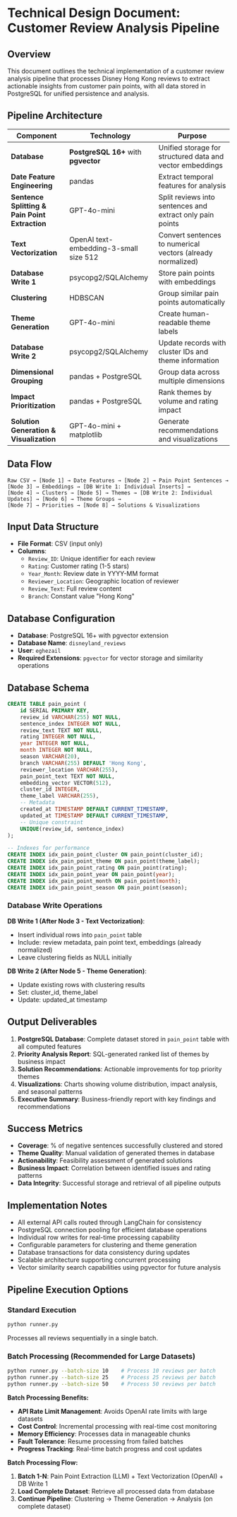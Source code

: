 # Technical Design Document: Customer Review Analysis Pipeline

## Overview
This document outlines the technical implementation of a customer review analysis pipeline that processes Disney Hong Kong reviews to extract actionable insights from customer pain points, with all data stored in PostgreSQL for unified persistence and analysis.

## Pipeline Architecture

| Component | Technology | Purpose |
|-----------|------------|---------|
| **Database** | **PostgreSQL 16+** with **pgvector** | Unified storage for structured data and vector embeddings |
| **Date Feature Engineering** | pandas | Extract temporal features for analysis |
| **Sentence Splitting & Pain Point Extraction** | GPT-4o-mini | Split reviews into sentences and extract only pain points |
| **Text Vectorization** | OpenAI text-embedding-3-small size 512 | Convert sentences to numerical vectors (already normalized) |
| **Database Write 1** | psycopg2/SQLAlchemy | Store pain points with embeddings |
| **Clustering** | HDBSCAN | Group similar pain points automatically |
| **Theme Generation** | GPT-4o-mini | Create human-readable theme labels |
| **Database Write 2** | psycopg2/SQLAlchemy | Update records with cluster IDs and theme information |
| **Dimensional Grouping** | pandas + PostgreSQL | Group data across multiple dimensions |
| **Impact Prioritization** | pandas + PostgreSQL | Rank themes by volume and rating impact |
| **Solution Generation & Visualization** | GPT-4o-mini + matplotlib | Generate recommendations and visualizations |

## Data Flow

```
Raw CSV → [Node 1] → Date Features → [Node 2] → Pain Point Sentences → 
[Node 3] → Embeddings → [DB Write 1: Individual Inserts] →
[Node 4] → Clusters → [Node 5] → Themes → [DB Write 2: Individual Updates] → [Node 6] → Theme Groups → 
[Node 7] → Priorities → [Node 8] → Solutions & Visualizations
```

## Input Data Structure
- **File Format**: CSV (input only)
- **Columns**:
  - `Review_ID`: Unique identifier for each review
  - `Rating`: Customer rating (1-5 stars)
  - `Year_Month`: Review date in YYYY-MM format
  - `Reviewer_Location`: Geographic location of reviewer
  - `Review_Text`: Full review content
  - `Branch`: Constant value "Hong Kong"

## Database Configuration
- **Database**: PostgreSQL 16+ with pgvector extension
- **Database Name**: `disneyland_reviews`
- **User**: `eghezail`
- **Required Extensions**: `pgvector` for vector storage and similarity operations

## Database Schema

```sql
CREATE TABLE pain_point (
    id SERIAL PRIMARY KEY,
    review_id VARCHAR(255) NOT NULL,
    sentence_index INTEGER NOT NULL,
    review_text TEXT NOT NULL,
    rating INTEGER NOT NULL,
    year INTEGER NOT NULL,
    month INTEGER NOT NULL,
    season VARCHAR(20),
    branch VARCHAR(255) DEFAULT 'Hong Kong',
    reviewer_location VARCHAR(255),
    pain_point_text TEXT NOT NULL,
    embedding_vector VECTOR(512),
    cluster_id INTEGER,
    theme_label VARCHAR(255),
    -- Metadata
    created_at TIMESTAMP DEFAULT CURRENT_TIMESTAMP,
    updated_at TIMESTAMP DEFAULT CURRENT_TIMESTAMP,
    -- Unique constraint
    UNIQUE(review_id, sentence_index)
);

-- Indexes for performance
CREATE INDEX idx_pain_point_cluster ON pain_point(cluster_id);
CREATE INDEX idx_pain_point_theme ON pain_point(theme_label);
CREATE INDEX idx_pain_point_rating ON pain_point(rating);
CREATE INDEX idx_pain_point_year ON pain_point(year);
CREATE INDEX idx_pain_point_month ON pain_point(month);
CREATE INDEX idx_pain_point_season ON pain_point(season);
```



### Database Write Operations

**DB Write 1 (After Node 3 - Text Vectorization)**:
- Insert individual rows into `pain_point` table
- Include: review metadata, pain point text, embeddings (already normalized)
- Leave clustering fields as NULL initially

**DB Write 2 (After Node 5 - Theme Generation)**:
- Update existing rows with clustering results
- Set: cluster_id, theme_label
- Update: updated_at timestamp

## Output Deliverables

1. **PostgreSQL Database**: Complete dataset stored in `pain_point` table with all computed features
2. **Priority Analysis Report**: SQL-generated ranked list of themes by business impact
3. **Solution Recommendations**: Actionable improvements for top priority themes
4. **Visualizations**: Charts showing volume distribution, impact analysis, and seasonal patterns
5. **Executive Summary**: Business-friendly report with key findings and recommendations

## Success Metrics

- **Coverage**: % of negative sentences successfully clustered and stored
- **Theme Quality**: Manual validation of generated themes in database
- **Actionability**: Feasibility assessment of generated solutions
- **Business Impact**: Correlation between identified issues and rating patterns
- **Data Integrity**: Successful storage and retrieval of all pipeline outputs

## Implementation Notes

- All external API calls routed through LangChain for consistency
- PostgreSQL connection pooling for efficient database operations
- Individual row writes for real-time processing capability
- Configurable parameters for clustering and theme generation
- Database transactions for data consistency during updates
- Scalable architecture supporting concurrent processing
- Vector similarity search capabilities using pgvector for future analysis

## Pipeline Execution Options

### Standard Execution
```bash
python runner.py
```
Processes all reviews sequentially in a single batch.

### Batch Processing (Recommended for Large Datasets)
```bash
python runner.py --batch-size 10    # Process 10 reviews per batch
python runner.py --batch-size 25    # Process 25 reviews per batch
python runner.py --batch-size 50    # Process 50 reviews per batch
```

**Batch Processing Benefits:**
- **API Rate Limit Management**: Avoids OpenAI rate limits with large datasets
- **Cost Control**: Incremental processing with real-time cost monitoring
- **Memory Efficiency**: Processes data in manageable chunks
- **Fault Tolerance**: Resume processing from failed batches
- **Progress Tracking**: Real-time batch progress and cost updates

**Batch Processing Flow:**
1. **Batch 1-N**: Pain Point Extraction (LLM) + Text Vectorization (OpenAI) + DB Write 1
2. **Load Complete Dataset**: Retrieve all processed data from database
3. **Continue Pipeline**: Clustering → Theme Generation → Analysis (on complete dataset)
